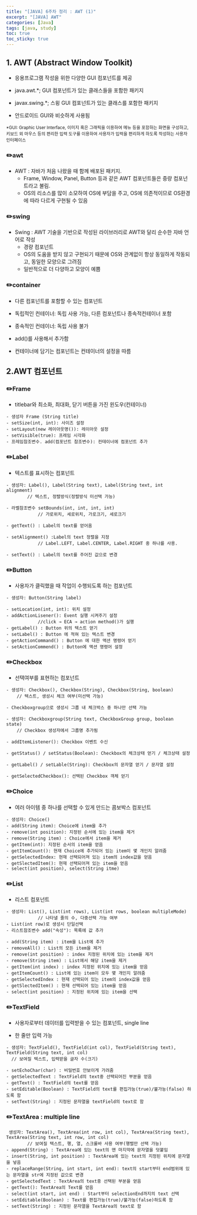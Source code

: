 ```yaml
---
title: "[JAVA] 6주차 정리 : AWT (1)"
excerpt: "[JAVA] AWT"
categories: [Java]
tags: [java, study]
toc: true
toc_sticky: true
---
```


## 1. AWT (Abstract Window Toolkit)
	
+ 응용프로그램 작성을 위한 다양한 GUI 컴포넌트를 제공

+ java.awt.*; GUI 컴포넌트가 있는 클래스들을 포함한 패키지  

+ javax.swing.*; 스윙 GUI 컴포넌트가 있는 클래스를 포함한 패키지  

+ 안드로이드 GUI와 비슷하게 사용됨  

<small>*GUI: Graphic User Interface, 이미지 혹은 그래픽을 이용하여 메뉴 등을 포함하는 화면을 구성하고, 키보드 외 마우스 등의 편리한 입력 도구를 이용하여 사용자가 입력을 편리하게 하도록 작성하는 사용자 인터페이스</small>

### ✏️awt

+ AWT : 자바가 처음 나왔을 때 함께 배포된 패키지.
  + Frame, Window, Panel, Button 등과 같은 AWT 컴포넌트들은 중량 컴포넌트라고 불림.
  + OS의 리소스를 많이 소모하여 OS에 부담을 주고, OS에 의존적이므로 OS환경에 따라 다르게 구현될 수 있음

### ✏️swing

+ Swing : AWT 기술을 기반으로 작성된 라이브러리로 AWT와 달리 순수한 자바 언어로 작성
  + 경량 컴포넌트  
  + OS의 도움을 받지 않고 구현되기 때문에 OS와 관계없이 항상 동일하게 작동되고, 동일한 모양으로 그려짐
  + 일반적으로 더 다양하고 모양이 예쁨

### ✏️container

+ 다른 컴포넌트를 포함할 수 있는 컴포넌트

+ 독립적인 컨테이너: 독립 사용 가능, 다른 컴포넌트나 종속적컨테이너 포함
+ 종속적인 컨테이너: 독립 사용 불가
+ add()를 사용해서 추가함
+ 컨테이너에 담기는 컴포넌트는 컨테이너의 설정을 따름

## 2.AWT 컴포넌트

### ✏️Frame

+ titlebar와 최소화, 최대화, 닫기 버튼을 가진 윈도우(컨테이너)    

```
- 생성자 Frame (String title)
- setSize(int, int): 사이즈 설정
- setLayout(new 레이아웃명()): 레이아웃 설정
- setVisible(true): 프레임 시각화
- 프레임참조변수. add(컴포넌트 참조변수): 컨테이너에 컴포넌트 추가
```  

### ✏️Label

+ 텍스트를 표시하는 컴포넌트  

```
- 생성자: Label(), Label(String text), Label(String text, int alignment)  
  		// 텍스트, 정렬방식(정렬방식 미선택 가능)

- 라벨참조변수 setBounds(int, int, int, int)  
			// 가로위치, 세로위치, 가로크기, 세로크기

- getText() : Label의 text를 얻어옴

- setAlignment() :Label의 text 정렬을 지정  
			// Label.LEFT, Label.CENTER, Label.RIGHT 중 하나를 사용.

- setText() : Label의 text를 주어진 값으로 변경
```  


### ✏️Button
	
+ 사용자가 클릭했을 때 작업이 수행되도록 하는 컴포넌트  

```
- 생성자: Button(String label)

- setLocation(int, int): 위치 설정 
- addActionLisener(): Event 실행 시켜주기 설정  
			//click → ECA → action method()가 실행
- getLabel() : Button 위의 텍스트 얻기
- setLabel() : Button 에 적혀 있는 텍스트 변경
- getActionCommand() : Button 에 대한 액션 명령어 얻기
- setActionCommend() : Button에 액션 명령어 설정  
```

### ✏️Checkbox
	
+ 선택여부를 표현하는 컴포넌트
	
```
- 생성자: Checkbox(), Checkbox(String), Checkbox(String, boolean)  
	// 텍스트, 생성시 체크 여부(미선택 가능)

- Checkboxgroup으로 생성시 그룹 내 체크박스 중 하나만 선택 가능  

- 생성자: Checkboxgroup(String text, CheckboxGroup group, boolean state) 
	// Checkbox 생성자에서 그룹명 추가됨
	
- addItemListener(): Checkbox 이벤트 수신

- getStatus() / setStatus(Boolean): Checkbox의 체크상태 얻기 / 체크상태 설정

- getLabel() / setLable(String): Checkbox의 문자열 얻기 / 문자열 설정

- getSelectedCheckbox(): 선택된 Checkbox 객체 얻기  
```  

### ✏️Choice

+ 여러 아이템 중 하나를 선택할 수 있게 만드는 콤보박스 컴포넌트  
	
```
- 생성자: Choice()
- add(String item): Choice에 item을 추가
- remove(int position): 지정된 순서에 있는 item을 제거
- remove(String item) : Choice에서 item을 제거
- getItem(int): 지정된 순서의 item을 얻음
- getItemCount(): 현재 Choice에 추가되어 있는 item이 몇 개인지 알려줌
- getSelectedIndex: 현재 선택되어져 있는 item의 index값을 얻음
- getSlectedItem(): 현재 선택되어져 있는 item을 얻음
- select(int position), select(String itme)  
```

### ✏️List

+ 리스트 컴포넌트  

```
- 생성자: List(), List(int rows), List(int rows, boolean multipleMode)  
			// 나타낼 줄의 수, 다중선택 가능 여부 
- List(int row)로 생성시 단일선택
- 리스트참조변수 add("속성"): 목록에 값 추가

- add(String item) : item을 List에 추가
- removeAll() : List의 모든 item을 제거
- remove(int position) : index 지정된 위치에 있는 item을 제거
- remove(String item) : List에서 해당 item을 제거
- getItem(int index) : index 지정된 위치에 있는 item을 얻음
- getItemCount() : List에 있는 item이 모두 몇 개인지 알려줌
- getSelectedIndex : 현재 선택되어 있는 item의 index값을 얻음
- getSlectedItem() : 현재 선택되어 있는 item을 얻음
- select(int position) : 지정된 위치에 있는 item을 선택
```  
	
### ✏️TextField 

+ 사용자로부터 데이터를 입력받을 수 있는 컴포넌트, single line

- 한 줄만 입력 가능
  
```
- 생성자: TextField(), TextField(int col), TextField(String text), TextField(String text, int col)	
  // 보여질 텍스트, 입력받을 글자 수(크기)
	
- setEchoChar(char) : 비밀번호 안보이게 가려줌
- getSelectedText : TextField의 text중 선택되어진 부분을 얻음
- getText() : TextField의 text를 얻음
- setEditable(Boolean) : TextField의 text를 편집가능(true)/불가능(false) 하도록 함
- setText(String) : 지정된 문자열을 textField의 text로 함  
```  

### ✏️TextArea : multiple line

```	
 생성자: TextArea(), TextArea(int row, int col), TextArea(String text), TextArea(String text, int row, int col)  
		// 보여질 텍스트, 행, 열, 스크롤바 사용 여부(행렬만 선택 가능)
- append(String) : TextArea에 있는 text의 맨 마지막에 문자열을 덧붙임
- insert(String, int position) : TextArea에 있는 text의 지정된 위치에 문자열을 넣음
- replaceRange(String, int start, int end): text의 start부터 end범위에 있는 문자열을 str에 지정된 값으로 변경
- getSelectedText : TextArea의 text중 선택된 부분을 얻음
- getText(): TextArea의 Text를 얻음
- select(int start, int end) : Start부터 selectionEnd까지의 text 선택
- setEditable(Boolean) : Text를 편집가능(true)/불가능(false)하도록 함
- setText(String) : 지정된 문자열을 TextArea의 text로 함  
```